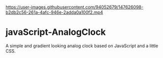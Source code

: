 

https://user-images.githubusercontent.com/94052679/147626098-b2db2c56-261a-4afc-946e-2adda0a100f2.mp4

# javaScript-AnalogClock
A simple and gradient looking analog clock based on JavaScript and a little CSS.
